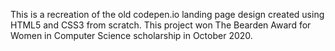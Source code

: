 This is a recreation of the old codepen.io landing page design created using HTML5 and CSS3 from scratch. This project won The Bearden Award for Women in Computer Science scholarship in October 2020.
